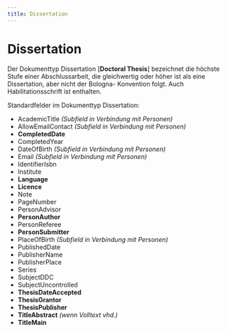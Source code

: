 ```yaml
---
title: Dissertation
---
```


# Dissertation

Der Dokumenttyp Dissertation [**Doctoral Thesis**] bezeichnet die höchste Stufe einer
Abschlussarbeit, die gleichwertig oder höher ist als eine Dissertation, aber nicht der Bologna-
Konvention folgt. Auch Habilitationsschrift ist enthalten.

Standardfelder im Dokumenttyp Dissertation:

* AcademicTitle *(Subfield in Verbindung mit Personen)*
* AllowEmailContact *(Subfield in Verbindung mit Personen)*
* **CompletedDate**
* CompletedYear
* DateOfBirth *(Subfield in Verbindung mit Personen)*
* Email *(Subfield in Verbindung mit Personen)*
* IdentifierIsbn
* Institute
* **Language**
* **Licence**
* Note
* PageNumber
* PersonAdvisor
* **PersonAuthor**
* PersonReferee
* **PersonSubmitter**
* PlaceOfBirth *(Subfield in Verbindung mit Personen)*
* PublishedDate
* PublisherName
* PublisherPlace
* Series
* SubjectDDC
* SubjectUncontrolled
* **ThesisDateAccepted**
* **ThesisGrantor**
* **ThesisPublisher**
* **TitleAbstract** *(wenn Volltext vhd.)*
* **TitleMain**
